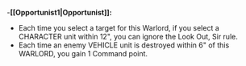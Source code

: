 -**[[Opportunist1\|Opportunist]]:**
- Each time you select a target for this Warlord, if you select a CHARACTER unit within 12", you can ignore the Look Out, Sir rule.
- Each time an enemy VEHICLE unit is destroyed within 6" of this WARLORD, you gain 1 Command point.